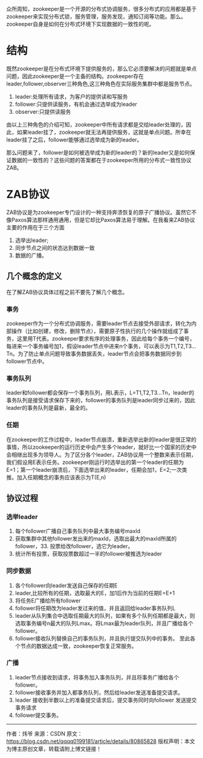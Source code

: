 众所周知，zookeeper是一个开源的分布式协调服务，很多分布式的应用都是基于zookeeper来实现分布式锁，服务管理，服务发现，通知订阅等功能。那么。zookeeper自身是如何在分布式环境下实现数据的一致性的呢。

# 结构
既然zookeeper是在分布式环境下提供服务的，那么它必须要解决的问题就是单点问题，因此zookeeper是一个主备的结构。zookeeper存在leader,follower,observer三种角色,这三种角色在实际服务集群中都是服务节点。

1. leader:处理所有请求，为客户的提供读和写服务
2. follower:只提供读服务，有机会通过选举成为leader
3. observer:只提供读服务 

由以上三种角色的介绍可知，zookeeper中所有请求都是交给leader处理的，因此，如果leader挂了，zookeeper就无法再提供服务，这就是单点问题。所幸在leader挂了之后，follower能够通过选举成为新的leader。 

那么问题来了，follower是如何被选举成为新的leader的？新的leader又是如何保证数据的一致性的？这些问题的答案都在于zookeeper所用的分布式一致性协议ZAB。

# ZAB协议
ZAB协议是为zookeeper专门设计的一种支持奔溃恢复的原子广播协议。虽然它不像Paxos算法那样通用通用，但是它却比Paxos算法易于理解。在我看来ZAB协议主要的作用在于三个方面
1. 选举出leader;
2. 同步节点之间的状态达到数据一致
3. 数据的广播。

## 几个概念的定义
在了解ZAB协议具体过程之前不要先了解几个概念。
### 事务
zookeeper作为一个分布式协调服务，需要leader节点去接受外部请求，转化为内部操作（比如创建，修改，删除节点），需要原子性执行的几个操作就组成了事务，这里用T代表。zookeeper要求有序的处理事务，因此给每个事务一个编号，每进来一个事务编号加1，假设leader节点中进来n个事务，可以表示为T1,T2,T3…Tn。为了防止单点问题导致事务数据丢失，leader节点会把事务数据同步到follower节点中。

### 事务队列
leader和follower都会保存一个事务队列，用L表示，L=T1,T2,T3…Tn，leader的事务队列是接受请求保存下来的，follower的事务队列是leader同步过来的，因此leader的事务队列是最新，最全的。

### 任期
在zookeeper的工作过程中，leader节点崩溃，重新选举出新的leader是很正常的事情，所以zookeeper的运行历史中会产生多个leader，就好比一个国家的历史中会相继出现多为领导人。为了区分各个leader，ZAB协议用一个整数来表示任期，我们假设用E表示任务。zookeeper刚运行时选举出的第一个leader的任期为E=1；第一个leader崩溃后，下面选举出来的leader，任期会加1，E=2;一次类推。加入任期概念的事务应该表示为T(E,n)

## 协议过程
### 选举leader
1. 每个follower广播自己事务队列中最大事务编号maxId
2. 获取集群中其他follower发出来的maxId，选取出最大的maxId所属的follower，33. 投票给改follower，选它为leader。
3. 统计所有投票，获取投票数超过一半的follower被推选为leader

### 同步数据
1. 各个follower向leader发送自己保存的任期E
2. leader,比较所有的任期，选取最大的E，加1后作为当前的任期E=E+1
3. 将任务E广播给所有follower
4. follower将任期改为leader发过来的值，并且返回给leader事务队列L
5. leader从队列集合中选取任期最大的队列，如果有多个队列任期都是最大，则选取事务编号n最大的队列Lmax。将Lmax最为leader队列，并且广播给各个follower。
6. follower接收队列替换自己的事务队列，并且执行提交队列中的事务。 
  至此各个节点的数据达成一致，zookeeper恢复正常服务。

### 广播
1. leader节点接收到请求，将事务加入事务队列，并且将事务广播给各个follower。
2. follower接收事务并加入都事务队列，然后给leader发送准备提交请求。
3. leader 接收到半数以上的准备提交请求后，提交事务同时向follower 发送提交事务请求
4. follower提交事务。
---------------------
作者：炜爷 
来源：CSDN 
原文：https://blog.csdn.net/qqqq0199181/article/details/80865828 
版权声明：本文为博主原创文章，转载请附上博文链接！